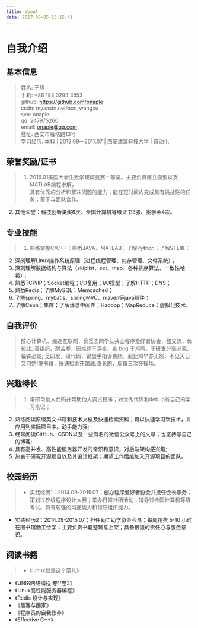 ```yaml
---
title: about
date: 2017-03-05 13:15:41
---
```


# 自我介绍
## 基本信息
>姓名: 王旭  
手机: +86 183 0294 3553   
github: https://github.com/onaple  
csdn: my.csdn.net/aoo_wangxu   
svn: onaple  
qq: 247975260  
email: onaple@qq.com  
住址: 西安市雁塔路13号  		    
学习经历: 本科  |  2013.09—2017.07 |  西安建筑科技大学  |  自动化

## 荣誉奖励/证书 
>1. 2016.01美国大学生数学建模竞赛一等奖。主要负责建立模型以及MATLAB编程求解。  
具有优秀的分析和解决问题的能力；能在短时间内完成具有挑战性的任务；善于与团队合作。2. 其他荣誉：科技创新类奖6次、全国计算机等级证书3张、奖学金4次。## 专业技能
>1.	熟练掌握C/C++；熟悉JAVA、MATLAB；了解Python；了解STL库；2.	深刻理解Linux操作系统原理（进程线程管理、内存管理、文件系统）；3.	深刻理解数据结构与算法（skiplist、set、map、各种排序算法、一致性哈希）；4.	熟悉TCP/IP；Socket编程；I/O复用；I/O模型；了解HTTP；DNS；5.	熟悉Redis；了解MySQL；Memcached；
6. 了解spring、mybatis、springMVC、maven等java组件；7. 了解Ceph；集群；了解消息中间件；Hadoop；MapReduce；虚拟化技术。

## 自我评价

>醉心计算机、痴迷互联网，曾觅志同学友共立程序爱好者协会，强交流，优彼此; 善组织，耐苦寒，研难题于深夜，查 bug 于鸡鸣，于研发分毫必究、锱铢必较; 觅研发，研代码，键盘手指诉衷肠，起比鸡早亦无怨，不见天日又何妨!悦书籍，快速检索在馆藏;善长跑，周每三次在操场。

## 兴趣特长
>1. 常研习他人代码并帮助他人调试程序；对优秀代码和debug有自己的学习笔记；
2. 熟练阅读原版英文书籍和技术文档及快速检索资料；可以快速学习新技术，并应用到实际项目中。动手能力强;4. 经常阅读GitHub、CSDN以及一些有名的微信公众号上的文章；也坚持写自己的博客;
5. 具有高并发、高性能服务器开发的常识和意识，对后端架构感兴趣;
6. 热衷于研究开源项目以及其设计框架；期望工作后能加入开源项目的团队。


## 校园经历
>- 实践经历1：2014.09-2015.07；**创办程序爱好者协会并担任会长职务**；策划过校级程序设计大赛；举办日常社团活动；辅导过全国计算机等级考试。具有较强的沟通能力和领导组织能力。  - 实践经历2：2014.09-2015.07；担任勤工助学协会会员；每周花费 5-10 小时在图书馆勤工俭学；主要负责书籍整理与上架；具备很强的责任心与服务意识。

## 阅读书籍
>- 《Linux就是这个范儿》
- 《UNIX网络编程 卷1/卷2》
- 《Linux高性能服务器编程》 
- 《Redis 设计与实现》
- 《黑客与画家》
- 《程序员的自我修养》
- 《Effective C++》

